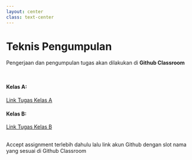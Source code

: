 ```yaml
---
layout: center
class: text-center
---
```


# Teknis Pengumpulan

Pengerjaan dan pengumpulan tugas akan dilakukan di **Github Classroom**

<div grid="~ cols-2 gap-2" style="margin-top: 48px">
  <div>

#### Kelas A:

[Link Tugas Kelas A](https://classroom.github.com/a/_JxokQhe)

  </div>
  <div>

#### Kelas B:

[Link Tugas Kelas B](https://classroom.github.com/a/P6s5GS9T)

  </div>
</div>

<br>
Accept assignment terlebih dahulu lalu link akun Github dengan slot nama yang sesuai di Github Classroom
